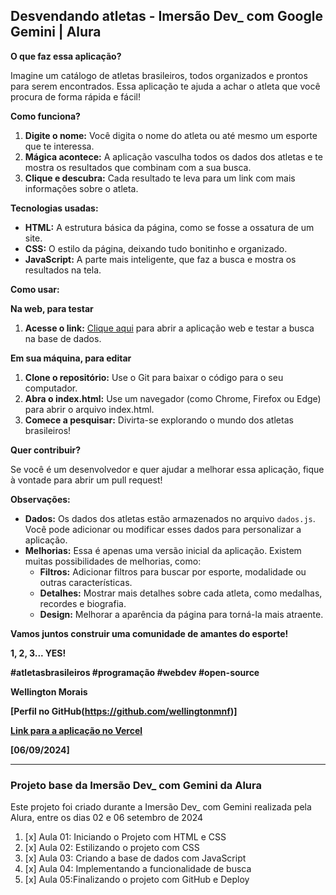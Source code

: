 ## **Desvendando atletas - Imersão Dev_ com Google Gemini | Alura** 

**O que faz essa aplicação?**

Imagine um catálogo de atletas brasileiros, todos organizados e prontos para serem encontrados. Essa aplicação te ajuda a achar o atleta que você procura de forma rápida e fácil! 

**Como funciona?**

1. **Digite o nome:** Você digita o nome do atleta ou até mesmo um esporte que te interessa.
2. **Mágica acontece:** A aplicação vasculha todos os dados dos atletas e te mostra os resultados que combinam com a sua busca.
3. **Clique e descubra:** Cada resultado te leva para um link com mais informações sobre o atleta.

**Tecnologias usadas:**

* **HTML:** A estrutura básica da página, como se fosse a ossatura de um site.
* **CSS:** O estilo da página, deixando tudo bonitinho e organizado.
* **JavaScript:** A parte mais inteligente, que faz a busca e mostra os resultados na tela.

**Como usar:**

**Na web, para testar**

1. **Acesse o link:** [Clique aqui](https://imersao-dev-gemini-alura.vercel.app/) para abrir a aplicação web e testar a busca na base de dados.

**Em sua máquina, para editar**

1. **Clone o repositório:** Use o Git para baixar o código para o seu computador.
2. **Abra o index.html:** Use um navegador (como Chrome, Firefox ou Edge) para abrir o arquivo index.html.
3. **Comece a pesquisar:** Divirta-se explorando o mundo dos atletas brasileiros!

**Quer contribuir?**

Se você é um desenvolvedor e quer ajudar a melhorar essa aplicação, fique à vontade para abrir um pull request! 

**Observações:**

* **Dados:** Os dados dos atletas estão armazenados no arquivo `dados.js`. Você pode adicionar ou modificar esses dados para personalizar a aplicação.
* **Melhorias:** Essa é apenas uma versão inicial da aplicação. Existem muitas possibilidades de melhorias, como:
    * **Filtros:** Adicionar filtros para buscar por esporte, modalidade ou outras características.
    * **Detalhes:** Mostrar mais detalhes sobre cada atleta, como medalhas, recordes e biografia.
    * **Design:** Melhorar a aparência da página para torná-la mais atraente.

**Vamos juntos construir uma comunidade de amantes do esporte!** 

**1, 2, 3... YES!**

**#atletasbrasileiros #programação #webdev #open-source**

**Wellington Morais**

**[Perfil no GitHub(https://github.com/wellingtonmnf)]**

**[Link para a aplicação no Vercel](https://imersao-dev-gemini-alura.vercel.app/)**

**[06/09/2024]**

---

### Projeto base da Imersão Dev_ com Gemini da Alura

Este projeto foi criado durante a Imersão Dev_ com Gemini realizada pela Alura, entre os dias 02 e 06 setembro de 2024

  1. [x] Aula 01: Iniciando o Projeto com HTML e CSS
  2. [x] Aula 02: Estilizando o projeto com CSS
  3. [x] Aula 03: Criando a base de dados com JavaScript
  4. [x] Aula 04: Implementando a funcionalidade de busca
  5. [x] Aula 05:Finalizando o projeto com GitHub e Deploy